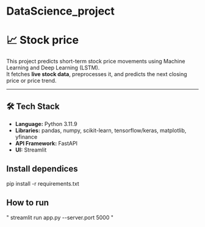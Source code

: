 # DataScience_project

# 📈 Stock price 

This project predicts short-term stock price movements using Machine Learning and Deep Learning (LSTM).  
It fetches **live stock data**, preprocesses it, and predicts the next closing price or price trend.

---

## 🛠️ Tech Stack

- **Language:** Python 3.11.9 
- **Libraries:** pandas, numpy, scikit-learn, tensorflow/keras, matplotlib, yfinance  
- **API Framework:** FastAPI  
- **UI:** Streamlit  

## Install dependices

pip install -r requirements.txt

## How to run 

" streamlit run app.py --server.port 5000 "
